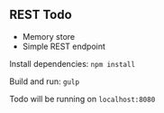 ## REST Todo


- Memory store
- Simple REST endpoint

Install dependencies: `npm install`

Build and run: `gulp`

Todo will be running on `localhost:8080`
